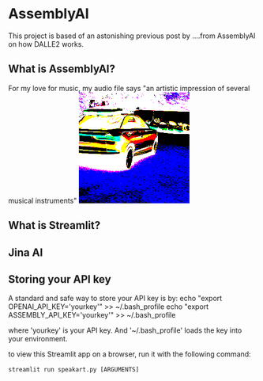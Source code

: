 # AssemblyAI
This project is based of an astonishing previous post by ....from AssemblyAI on how DALLE2 works.

## What is AssemblyAI?



For my love for music, my audio file says "an artistic impression of several musical instruments"
![image info](./image.png)
## What is Streamlit?

## Jina AI


## Storing your API key
A standard and safe way to store your API key is by:
echo "export OPENAI_API_KEY='yourkey'" >> ~/.bash_profile
echo "export ASSEMBLY_API_KEY='yourkey'" >> ~/.bash_profile

where 'yourkey' is your API key. And '~/.bash_profile' loads the key into your environment.

to view this Streamlit app on a browser, run it with the following
  command:

    streamlit run speakart.py [ARGUMENTS]